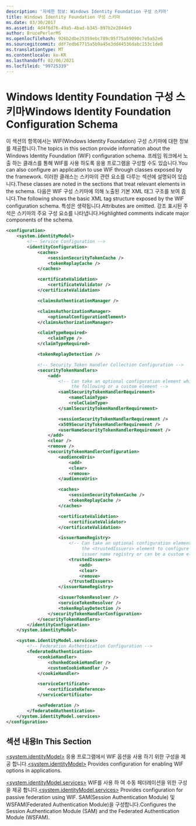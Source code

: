 ```yaml
---
description: '자세한 정보: Windows Identity Foundation 구성 스키마'
title: Windows Identity Foundation 구성 스키마
ms.date: 03/30/2017
ms.assetid: 4d4f6d76-49a5-4bad-b345-097b2e2844e9
author: BrucePerlerMS
ms.openlocfilehash: 926b2dbe25359ebc789c95f75a59090c7e5a52e6
ms.sourcegitcommit: ddf7edb67715a5b9a45e3dd44536dabc153c1de0
ms.translationtype: MT
ms.contentlocale: ko-KR
ms.lasthandoff: 02/06/2021
ms.locfileid: "99725339"
---
```

# <a name="windows-identity-foundation-configuration-schema"></a><span data-ttu-id="96228-103">Windows Identity Foundation 구성 스키마</span><span class="sxs-lookup"><span data-stu-id="96228-103">Windows Identity Foundation Configuration Schema</span></span>

<span data-ttu-id="96228-104">이 섹션의 항목에서는 WIF(Windows Identity Foundation) 구성 스키마에 대한 정보를 제공합니다.</span><span class="sxs-lookup"><span data-stu-id="96228-104">The topics in this section provide information about the Windows Identity Foundation (WIF) configuration schema.</span></span> <span data-ttu-id="96228-105">프레임 워크에서 노출 하는 클래스를 통해 WIF를 사용 하도록 응용 프로그램을 구성할 수도 있습니다.</span><span class="sxs-lookup"><span data-stu-id="96228-105">You can also configure an application to use WIF through classes exposed by the framework.</span></span> <span data-ttu-id="96228-106">이러한 클래스는 스키마의 관련 요소를 다루는 섹션에 설명되어 있습니다.</span><span class="sxs-lookup"><span data-stu-id="96228-106">These classes are noted in the sections that treat relevant elements in the schema.</span></span> <span data-ttu-id="96228-107">다음은 WIF 구성 스키마에 의해 노출된 기본 XML 태그 구조를 보여 줍니다.</span><span class="sxs-lookup"><span data-stu-id="96228-107">The following shows the basic XML tag structure exposed by the WIF configuration schema.</span></span> <span data-ttu-id="96228-108">특성은 생략됩니다.</span><span class="sxs-lookup"><span data-stu-id="96228-108">Attributes are omitted.</span></span> <span data-ttu-id="96228-109">강조 표시된 주석은 스키마의 주요 구성 요소를 나타냅니다.</span><span class="sxs-lookup"><span data-stu-id="96228-109">Highlighted comments indicate major components of the schema.</span></span>  
  
```xml  
<configuration>  
    <system.identityModel>  
        <!-- Service Configuration -->  
        <identityConfiguration>  
            <caches>  
                <sessionSecurityTokenCache />  
                <tokenReplayCache />  
            </caches>  

            <certificateValidation>  
                <certificateValidator />
            </certificateValidation>  

            <claimsAuthenticationManager />  

            <claimsAuthorizationManager>  
                <optionalConfigurationElement>  
            </claimsAuthorizationManager>  

            <claimTypeRequired>  
                <claimType />
            </claimTypeRequired>  

            <tokenReplayDetection />  

            <!-- Security Token Handler Collection Configuration -->  
            <securityTokenHandlers>  
                <add>  
                    <!-- Can take an optional configuration element which can be one of  
                         the following or a custom element -->  
                    <samlSecurityTokenHandlerRequirement>  
                        <nameClaimType>  
                        <roleClaimType>
                    </samlSecurityTokenHandlerRequirement>  

                    <sessionSecurityTokenHandlerRequirement />  
                    <x509SecurityTokenHandlerRequirement />  
                    <userNameSecurityTokenHandlerRequirement />  
                </add>  
                <clear />  
                <remove />  
                <securityTokenHandlerConfiguration>  
                    <audienceUris>  
                        <add>  
                        <clear>  
                        <remove>  
                    </audienceUris>  

                    <caches>  
                        <sessionSecurityTokenCache />  
                        <tokenReplayCache />  
                    </caches>  

                    <certificateValidation>  
                        <certificateValidator>
                    </certificateValidation>  

                    <issuerNameRegistry>  
                        <!-- Can take an optional configuration element which can be   
                             the <trustedIssuers> element to configure a configuration-based  
                             issuer name registry or can be a custom element -->  
                        <trustedIssuers>  
                            <add>  
                            <clear>  
                            <remove>  
                        </trustedIssuers>  
                    </issuerNameRegistry>  

                    <issuerTokenResolver />  
                    <serviceTokenResolver />  
                    <tokenReplayDetection />  
                </securityTokenHandlerConfiguration>  
            </securityTokenHandlers>  
        </identityConfiguration>  
    </system.identityModel>  

    <system.identityModel.services>  
        <!-- Federation Authentication Configuration -->  
        <federatedAuthentication>  
            <cookieHandler>  
                <chunkedCookieHandler />  
                <customCookieHandler />  
            </cookieHandler>  

            <serviceCertificate>  
                <certificateReference>  
            </serviceCertificate>  

            <wsFederation />  
        </federatedAuthentication>  
    </system.identityModel.services>  
</configuration>  
```  
  
## <a name="in-this-section"></a><span data-ttu-id="96228-110">섹션 내용</span><span class="sxs-lookup"><span data-stu-id="96228-110">In This Section</span></span>  

<span data-ttu-id="96228-111">[\<system.identityModel>](system-identitymodel.md) 응용 프로그램에서 WIF 옵션을 사용 하기 위한 구성을 제공 합니다.</span><span class="sxs-lookup"><span data-stu-id="96228-111">[\<system.identityModel>](system-identitymodel.md) Provides configuration for enabling WIF options in applications.</span></span>  
  
<span data-ttu-id="96228-112">[\<system.identityModel.services>](system-identitymodel-services.md) WIF를 사용 하 여 수동 페더레이션을 위한 구성을 제공 합니다.</span><span class="sxs-lookup"><span data-stu-id="96228-112">[\<system.identityModel.services>](system-identitymodel-services.md) Provides configuration for passive federation using WIF.</span></span> <span data-ttu-id="96228-113">SAM(Session Authentication Module) 및 WSFAM(Federated Authentication Module)을 구성합니다.</span><span class="sxs-lookup"><span data-stu-id="96228-113">Configures the Session Authentication Module (SAM) and the Federated Authentication Module (WSFAM).</span></span>
